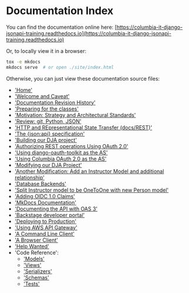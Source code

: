 # Documentation Index

You can find the documentation online here:
[https://columbia-it-django-jsonapi-training.readthedocs.io](https://columbia-it-django-jsonapi-training.readthedocs.io)

Or, to locally view it in a browser:
```bash
tox -e mkdocs
mkdocs serve  # or open ./site/index.html
```

Otherwise, you can just view these documentation source files:

 - ['Home'](docs/index.md)
 - ['Welcome and Caveat'](docs/welcome.md)
 - ['Documentation Revision History'](docs/changelog.md)
 - ['Preparing for the classes'](docs/preparing.md)
 - ['Motivation: Strategy and Architectural Standards'](docs/motivation.md)
 - ['Review: git, Python, JSON'](docs/review.md)
 - ['HTTP and REpresentational State Transfer (docs/REST)'](docs/rest.md)
 - ['The {json:api} specification'](docs/jsonapi.md)
 - ['Building our DJA project'](docs/building.md)
 - ['Authorizing REST operations Using OAuth 2.0'](docs/oauth2.md)
 - ['Using django-oauth-toolkit as the AS'](docs/using_dot.md)
 - ['Using Columbia OAuth 2.0 as the AS'](docs/using_oauth2.md)
 - ['Modifying our DJA Project'](docs/modifying.md)
 - ['Another Modification: Add an Instructor Model and additional relationship'](docs/another1.md)
 - ['Database Backends'](docs/database.md)
 - ['Split Instructor model to be OneToOne with new Person model'](docs/another2.md)
 - ['Adding OIDC 1.0 Claims'](docs/oidc.md)
 - ['MkDocs Documentation'](docs/mkdocs.md)
 - ['Documenting the API with OAS 3'](docs/documenting-api.md)
 - ['Backstage developer portal'](docs/backstage.md)
 - ['Deploying to Production'](docs/deploying.md)
 - ['Using AWS API Gateway'](docs/aws_api_gw.md)
 - ['A Command Line Client'](docs/cli_client.md)
 - ['A Browser Client'](docs/browser_client.md)
 - ['Help Wanted'](docs/help.md)
 - 'Code Reference':
     - ['Models'](docs/api_models.md)
     - ['Views'](docs/api_views.md)
     - ['Serializers'](docs/api_serializers.md)
     - ['Schemas'](docs/api_schemas.md)
     - ['Tests'](docs/tests.md)

